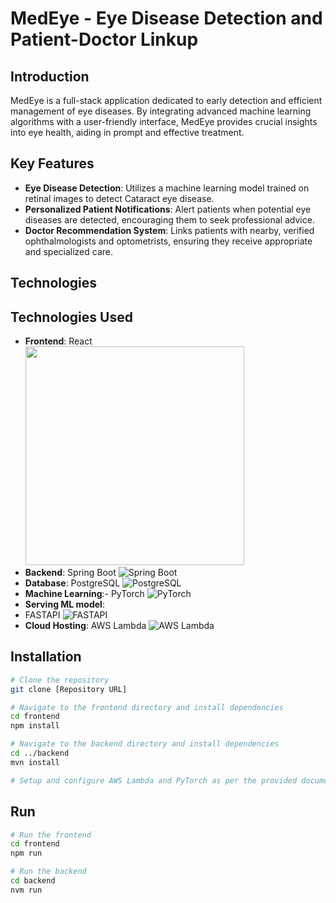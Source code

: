 # MedEye - Eye Disease Detection and Patient-Doctor Linkup

## Introduction

MedEye is a full-stack application dedicated to early detection and efficient management of eye diseases. By integrating advanced machine learning algorithms with a user-friendly interface, MedEye provides crucial insights into eye health, aiding in prompt and effective treatment.

## Key Features

- **Eye Disease Detection**: Utilizes a machine learning model trained on retinal images to detect Cataract eye disease.
- **Personalized Patient Notifications**: Alert patients when potential eye diseases are detected, encouraging them to seek professional advice.
- **Doctor Recommendation System**: Links patients with nearby, verified ophthalmologists and optometrists, ensuring they receive appropriate and specialized care.

## Technologies

## Technologies Used

- **Frontend**: React
  <br/>
  <img src="https://upload.wikimedia.org/wikipedia/commons/thumb/a/a7/React-icon.svg/1200px-React-icon.svg.png" width="350px">
  <br/>
- **Backend**: Spring Boot ![Spring Boot](https://miro.medium.com/v2/resize:fit:700/0*R60lnmJl4hanOBaJ.png)
- **Database**: PostgreSQL
  ![PostgreSQL](https://www.turnkeylinux.org/files/images/postgresql-logo-for-blog.png)
- **Machine Learning**:- PyTorch ![PyTorch](https://lembarque.com/fichiers/images/articles/pyTorch.png)
- **Serving ML model**:
- FASTAPI ![FASTAPI](https://miro.medium.com/v2/resize:fit:640/0*zvhlCD9RXDA4qbX5)
- **Cloud Hosting**: AWS Lambda ![AWS Lambda](https://pro.guslyon.fr/static/aws-lambda-2b1d0cba70279a419837ee007571761d.png)

## Installation

```bash
# Clone the repository
git clone [Repository URL]

# Navigate to the frontend directory and install dependencies
cd frontend
npm install

# Navigate to the backend directory and install dependencies
cd ../backend
mvn install

# Setup and configure AWS Lambda and PyTorch as per the provided documentation
```

## Run

```bash
# Run the frontend
cd frontend
npm run

# Run the backend
cd backend
nvm run
```
